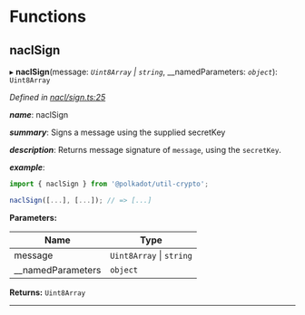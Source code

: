 

# Functions

<a id="naclsign"></a>

##  naclSign

▸ **naclSign**(message: *`Uint8Array` \| `string`*, __namedParameters: *`object`*): `Uint8Array`

*Defined in [nacl/sign.ts:25](https://github.com/polkadot-js/common/blob/8c38115/packages/util-crypto/src/nacl/sign.ts#L25)*

*__name__*: naclSign

*__summary__*: Signs a message using the supplied secretKey

*__description__*: Returns message signature of `message`, using the `secretKey`.

*__example__*:   

```javascript
import { naclSign } from '@polkadot/util-crypto';

naclSign([...], [...]); // => [...]
```

**Parameters:**

| Name | Type |
| ------ | ------ |
| message | `Uint8Array` \| `string` |
| __namedParameters | `object` |

**Returns:** `Uint8Array`

___

